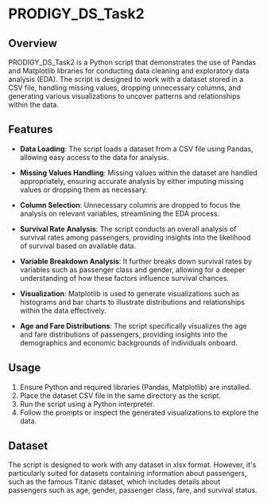 # PRODIGY_DS_Task2

## Overview

PRODIGY_DS_Task2 is a Python script that demonstrates the use of Pandas and Matplotlib libraries for conducting data cleaning and exploratory data analysis (EDA). The script is designed to work with a dataset stored in a CSV file, handling missing values, dropping unnecessary columns, and generating various visualizations to uncover patterns and relationships within the data.

## Features

- **Data Loading**: The script loads a dataset from a CSV file using Pandas, allowing easy access to the data for analysis.

- **Missing Values Handling**: Missing values within the dataset are handled appropriately, ensuring accurate analysis by either imputing missing values or dropping them as necessary.

- **Column Selection**: Unnecessary columns are dropped to focus the analysis on relevant variables, streamlining the EDA process.

- **Survival Rate Analysis**: The script conducts an overall analysis of survival rates among passengers, providing insights into the likelihood of survival based on available data.

- **Variable Breakdown Analysis**: It further breaks down survival rates by variables such as passenger class and gender, allowing for a deeper understanding of how these factors influence survival chances.

- **Visualization**: Matplotlib is used to generate visualizations such as histograms and bar charts to illustrate distributions and relationships within the data effectively.

- **Age and Fare Distributions**: The script specifically visualizes the age and fare distributions of passengers, providing insights into the demographics and economic backgrounds of individuals onboard.

## Usage

1. Ensure Python and required libraries (Pandas, Matplotlib) are installed.
2. Place the dataset CSV file in the same directory as the script.
3. Run the script using a Python interpreter.
4. Follow the prompts or inspect the generated visualizations to explore the data.

## Dataset

The script is designed to work with any dataset in xlsx format. However, it's particularly suited for datasets containing information about passengers, such as the famous Titanic dataset, which includes details about passengers such as age, gender, passenger class, fare, and survival status.



